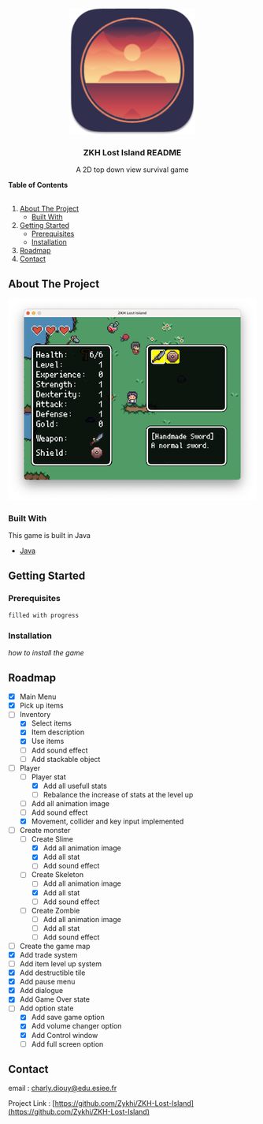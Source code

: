 <br />
<div align="center">
  <a href="https://github.com/Zykhi/ZKH-Lost-Island">
    <img src="readmeimg/icon.png" alt="Logo" width="256" height="256">
  </a>

  <h3 align="center">ZKH Lost Island README</h3>

  <p align="center">
    A 2D top down view survival game
  </p>
</div>

<!-- TABLE OF CONTENTS -->

  <summary><Strong>Table of Contents</Strong></summary>
  <br>
  <ol>
    <li>
      <a href="#about-the-project">About The Project</a>
      <ul>
        <li><a href="#built-with">Built With</a></li>
      </ul>
    </li>
    <li>
      <a href="#getting-started">Getting Started</a>
      <ul>
        <li><a href="#prerequisites">Prerequisites</a></li>
        <li><a href="#installation">Installation</a></li>
      </ul>
    </li>
    <li><a href="#roadmap">Roadmap</a></li>
    <li><a href="#contact">Contact</a></li>
  </ol>

<!-- ABOUT THE PROJECT -->

## About The Project

[![zkh][zkh-screenshot]]()



### Built With

This game is built in Java

- [Java](https://www.java.com/en/)

<!-- GETTING STARTED -->

## Getting Started



### Prerequisites



```sh
filled with progress
```

### Installation

_how to install the game_

<!-- ROADMAP -->

## Roadmap

- [x] Main Menu
- [x] Pick up items
- [ ] Inventory
    - [x] Select items
    - [x] Item description
    - [x] Use items
    - [ ] Add sound effect
    - [ ] Add stackable object
- [ ] Player
    - [ ] Player stat
        - [x] Add all usefull stats
        - [ ] Rebalance the increase of stats at the level up
    - [ ] Add all animation image
    - [ ] Add sound effect
    - [x] Movement, collider and key input implemented  
- [ ] Create monster
    - [ ] Create Slime
        - [x] Add all animation image
        - [x] Add all stat
        - [ ] Add sound effect
    - [ ] Create Skeleton
        - [ ] Add all animation image
        - [x] Add all stat
        - [ ] Add sound effect
    - [ ] Create Zombie
        - [ ] Add all animation image
        - [ ] Add all stat
        - [ ] Add sound effect
- [ ] Create the game map
- [x] Add trade system
- [ ] Add item level up system
- [x] Add destructible tile
- [x] Add pause menu
- [x] Add dialogue
- [x] Add Game Over state
- [ ] Add option state
    - [x] Add save game option
    - [x] Add volume changer option
    - [x] Add Control window
    - [ ] Add full screen option

<!-- CONTACT -->

## Contact

email : charly.diouy@edu.esiee.fr

Project Link : [https://github.com/Zykhi/ZKH-Lost-Island](https://github.com/Zykhi/ZKH-Lost-Island)

[zkh-screenshot]: readmeimg/screen.png
